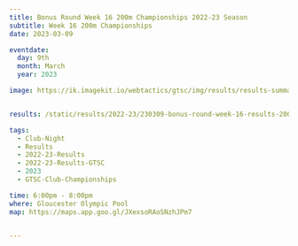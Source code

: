 ```yaml
---
title: Bonus Round Week 16 200m Championships 2022-23 Season
subtitle: Week 16 200m Championships
date: 2023-03-09

eventdate:
  day: 9th
  month: March
  year: 2023

image: https://ik.imagekit.io/webtactics/gtsc/img/results/results-summary-26.jpg


results: /static/results/2022-23/230309-bonus-round-week-16-results-200m-distance-champs.pdf

tags:
  - Club-Night
  - Results
  - 2022-23-Results
  - 2022-23-Results-GTSC
  - 2023
  - GTSC-Club-Championships

time: 6:00pm - 8:00pm
where: Gloucester Olympic Pool
map: https://maps.app.goo.gl/JXexsoRAoSNzhJPm7


---
```





